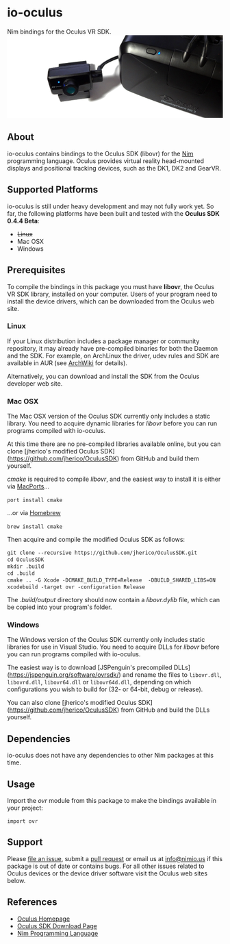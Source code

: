 # io-oculus

Nim bindings for the Oculus VR SDK.
![io-spacenav Logo](logo.png)


## About

io-oculus contains bindings to the Oculus SDK (libovr) for the
[Nim](http://nim-lang.org) programming language. Oculus provides virtual reality
head-mounted displays and positional tracking devices, such as the DK1, DK2 and
GearVR.


## Supported Platforms

io-oculus is still under heavy development and may not fully work yet. So far,
the following platforms have been built and tested with the
**Oculus SDK 0.4.4 Beta**:

- ~~Linux~~
- Mac OSX
- Windows


## Prerequisites

To compile the bindings in this package you must have **libovr**, the Oculus VR
SDK library, installed on your computer. Users of your program need to install
the device drivers, which can be downloaded from the Oculus web site.

### Linux

If your Linux distribution includes a package manager or community repository,
it may already have pre-compiled binaries for both the Daemon and the SDK. For
example, on ArchLinux the driver, udev rules and SDK are available in AUR (see
[ArchWiki](https://wiki.archlinux.org/index.php/Oculus_Rift) for details).

Alternatively, you can download and install the SDK from the Oculus developer
web site.

### Mac OSX

The Mac OSX version of the Oculus SDK currently only includes a static library.
You need to acquire dynamic libraries for *libovr* before you can run programs
compiled with io-oculus.

At this time there are no pre-compiled libraries available online, but you can
clone [jherico's modified Oculus SDK] (https://github.com/jherico/OculusSDK)
from GitHub and build them yourself.

*cmake* is required to compile *libovr*, and the easiest way to install it is
either via [MacPorts](http://www.macports.org/)...

```port install cmake```

...or via [Homebrew](http://brew.sh/)

```brew install cmake```

Then acquire and compile the modified Oculus SDK as follows:

```
git clone --recursive https://github.com/jherico/OculusSDK.git
cd OculusSDK
mkdir .build
cd .build
cmake .. -G Xcode -DCMAKE_BUILD_TYPE=Release  -DBUILD_SHARED_LIBS=ON
xcodebuild -target ovr -configuration Release
```

The *.build/output* directory should now contain a *libovr.dylib* file,
which can be copied into your program's folder.

### Windows

The Windows version of the Oculus SDK currently only includes static libraries
for use in Visual Studio. You need to acquire DLLs for *libovr* before you can
run programs compiled with io-oculus.

The easiest way is to download [JSPenguin's precompiled DLLs]
(https://jspenguin.org/software/ovrsdk/) and rename the files to `libovr.dll`,
`libovrd.dll`, `libovr64.dll` or `libovr64d.dll`, depending on which
configurations you wish to build for (32- or 64-bit, debug or release).

You can also clone [jherico's modified Oculus SDK]
(https://github.com/jherico/OculusSDK) from GitHub and build the DLLs yourself.


## Dependencies

io-oculus does not have any dependencies to other Nim packages at this time.


## Usage

Import the *ovr* module from this package to make the bindings available in your
project:

```nimrod
import ovr
```

## Support

Please [file an issue](https://github.com/nimious/io-oculus/issues), submit a
[pull request](https://github.com/nimious/io-oculus/pulls?q=is%3Aopen+is%3Apr)
or email us at info@nimio.us if this package is out of date or contains bugs.
For all other issues related to Oculus devices or the device driver software
visit the Oculus web sites below.


## References

* [Oculus Homepage](https://www.oculus.com)
* [Oculus SDK Download Page](https://developer.oculus.com/downloads/)
* [Nim Programming Language](http://nim-lang.org/)
